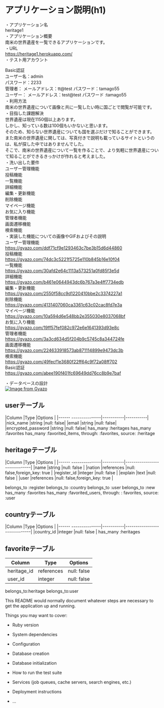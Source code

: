 # アプリケーション説明(h1)

・アプリケーション名<br>
  heritage1<br>
・アプリケーション概要<br>
  南米の世界遺産を一覧できるアプリケーションです。<br>
・URL<br>
  https://heritage1.herokuapp.com/<br>
・テスト用アカウント<br>

  Basic認証<br>
  ユーザー名：admin<br>
  パスワード：2233<br>
  管理者：
   メールアドレス：tt@test   パスワード：tamago55<br>
  ユーザー：
   メールアドレス：test@test パスワード :tamago55<br>
・利用方法<br>
  南米の世界遺産について画像と共に一覧したい時に国ごとで閲覧が可能です。<br>
・目指した課題解決<br>
  世界遺産は現在1150個以上あります。<br>
  しかし、知っている数は100個もいかないと思います。<br>
  そのため、知らない世界遺産についても国を選ぶだけで知ることができます。<br>
  また南米の世界遺産に関しては、写真付きで説明も載っているサイトというのは、私が探した中ではありませんでした。<br>
  そこで、南米の世界遺産について一覧を作ることで、より気軽に世界遺産について知ることができるきっかけが作れると考えました。<br>
・洗い出した要件<br>
  ユーザー管理機能<br>
  投稿機能<br>
  一覧機能<br>
  詳細機能<br>
  編集・更新機能<br>
  削除機能<br>
  マイページ機能<br>
  お気に入り機能<br>
  管理者機能<br>
  画面遷移機能<br>
  検索機能<br>
・実装した機能についての画像やGIFおよびその説明<br>
ユーザー管理機能<br>
https://gyazo.com/ddf71cf9e1293463c7be3b15d6d44860<br>
投稿機能<br>
https://gyazo.com/74dc3c5221f5725e110b845b16e10f04<br>
一覧機能<br>
https://gyazo.com/30afd2e64c1113a573251a0fd85f3e5d<br>
詳細機能<br>
https://gyazo.com/b461e0644943dc6b767a3e4ff7734edb<br>
編集・更新機能<br>
https://gyazo.com/2550f58cc9d1220410bbe2c3374227a1<br>
削除機能<br>
https://gyazo.com/4131407060ca3361c63c02cac8fd7e3a<br>
マイページ機能<br>
https://gyazo.com/10a594d6e548bb2e355030e8037068bf<br>
お気に入り機能<br>
https://gyazo.com/19ff57fef082c972e6e1641393d93e8c<br>
管理者機能<br>
https://gyazo.com/3a3cd634d5f204b9c5745c8a344724fe<br>
画面遷移機能<br>
https://gyazo.com/224633918573ab871114899e9473dc3b<br>
検索機能<br>
https://gyazo.com/49fecf1e3680f22ff64c9f72a08ff702<br>
Basic認証<br>
https://gyazo.com/abee190f401fc69649dd76cc8b9e7baf<br>

・データベースの設計<br>
[![Image from Gyazo](https://i.gyazo.com/38689c026fdad3150e91e0354ac5470e.png)](https://gyazo.com/38689c026fdad3150e91e0354ac5470e)
## userテーブル

|Column                |Type       |Options    |
|------ ---------------|-----------|-----------|
|nick_name             |string     |null: false|
|email                 |string     |null: false|
|encrypted_password    |string     |null: false|
has_many :heritages
has_many :favorites
has_many :favorited_items, through: :favorites, source: :heritage
## heritageテーブル
|Column                |Type       |Options                       |
|------ ---------------|-----------|------------------------------|
|name                  |string     |null: false                   |
|nation                |references |null: false,foreign_key: true |
|register_id           |integer    |null: false                   |
|explain               |text       |null: false                   |
|user                  |references |null: false,foreign_key: true |

belongs_to :register
belongs_to :country
belongs_to :user
belongs_to :new
has_many :favorites
has_many :favorited_users, through: : favorites, source: :user 


## countryテーブル
|Column                |Type       |Options                       |
|------ ---------------|-----------|------------------------------|
|country_id            |integer    |null: false                   |
has_many :heritages

## favoriteテーブル

|Column                |Type       |Options    |
|----------------------|-----------|-----------|
|heritage_id           |references |null: false|
|user_id               |integer    |null: false|

belongs_to:heritage
belongs_to:user

This README would normally document whatever steps are necessary to get the
application up and running.

Things you may want to cover:

* Ruby version

* System dependencies

* Configuration

* Database creation

* Database initialization

* How to run the test suite

* Services (job queues, cache servers, search engines, etc.)

* Deployment instructions

* ...
